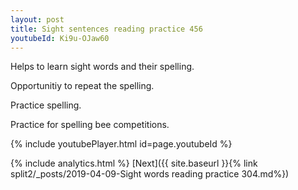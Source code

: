 ```yaml
---
layout: post
title: Sight sentences reading practice 456
youtubeId: Ki9u-OJaw60
---
```

 
 
Helps to learn sight words and their spelling.

Opportunitiy to repeat the spelling. 

Practice spelling. 
 
Practice for spelling bee competitions. 
 
{% include youtubePlayer.html id=page.youtubeId %}
 
 
{% include analytics.html %} 
[Next]({{ site.baseurl }}{% link  split2/_posts/2019-04-09-Sight words reading practice 304.md%})
 

